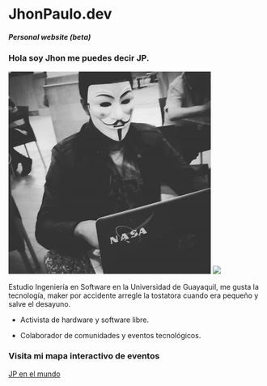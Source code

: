 # JhonPaulo.dev

##### Personal website (beta)

### Hola soy Jhon me puedes decir JP.

 <img src="media/jp_hack.jpg" width="400" /> ![](https://www.instagram.com/p/BpnXExyBAel/)

Estudio Ingeniería en Software en la Universidad de Guayaquil, me gusta la tecnología, maker por accidente arregle la tostatora cuando era pequeño y salve el desayuno.

* Activista de hardware y software libre.

* Colaborador de comunidades y eventos tecnológicos.

### Visita mi mapa interactivo de eventos

[JP en el mundo](https://gist.github.com/25ecb143aead8a19acdb36469155cd22)


